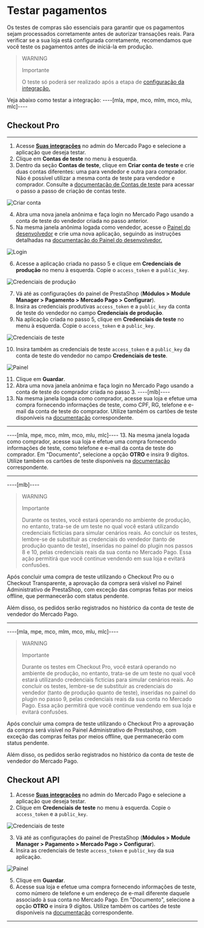 # Testar pagamentos

Os testes de compras são essenciais para garantir que os pagamentos sejam processados corretamente antes de autorizar transações reais. Para verificar se a sua loja está configurada corretamente, recomendamos que você teste os pagamentos antes de iniciá-la em produção. 

> WARNING
> 
> Importante
>
> O teste só poderá ser realizado após a etapa de [configuração da integração.](/developers/pt/docs/prestashop/integration)

Veja abaixo como testar a integração:
----[mla, mpe, mco, mlm, mco, mlu, mlc]----
## Checkout Pro

------------
1. Acesse **[Suas integrações](https://www.mercadopago[FAKER][URL][DOMAIN]/developers/panel/app)** no admin do Mercado Pago e selecione a aplicação que deseja testar. 
2. Clique em **Contas de teste** no menu à esquerda.
3. Dentro da seção **Contas de teste**, clique em **Criar conta de teste** e crie duas contas diferentes: uma para vendedor e outra para comprador. Não é possível utilizar a mesma conta de teste para vendedor e comprador. Consulte a [documentação de Contas de teste](/developers/pt/docs/prestashop/additional-content/your-integrations/test/accounts) para acessar o passo a passo de criação de contas teste.

![Criar conta](/images/prestashop/test-create-account.gif)

4. Abra uma nova janela anônima e faça login no Mercado Pago usando a conta de teste do vendedor criada no passo anterior.
5. Na mesma janela anônima logada como vendedor, acesse o [Painel do desenvolvedor](https://www.mercadopago[FAKER][URL][DOMAIN]/developers/panel/app) e crie uma nova aplicação, seguindo as instruções detalhadas na [documentação do Painel do desenvolvedor.](/developers/pt/docs/prestashop/additional-content/your-integrations/dashboard)

![Login](/images/prestashop/test-login.gif)

6. Acesse a aplicação criada no passo 5 e clique em **Credenciais de produção** no menu à esquerda. Copie o `access_token` e a `public_key`.

![Credenciais de produção](/images/prestashop/test-prod-credentials.png)

7. Vá até as configurações do painel de PrestaShop (**Módulos > Module Manager > Pagamento > Mercado Pago > Configurar**).
8. Insira as credenciais produtivas `access_token` e a `public_key` da conta de teste do vendedor no campo **Credenciais de produção**.
9. Na aplicação criada no passo 5, clique em **Credenciais de teste** no menu à esquerda. Copie o `access_token` e a `public_key`.

![Credenciais de teste](/images/prestashop/test-test-credentials.png)

10. Insira também as credenciais de teste `access_token` e a `public_key` da conta de teste do vendedor no campo **Credenciais de teste**.

![Painel](/images/prestashop/test-prestashop.png)

11. Clique em **Guardar**.
12. Abra uma nova janela anônima e faça login no Mercado Pago usando a conta de teste do comprador criada no passo 3.
----[mlb]----
13. Na mesma janela logada como comprador, acesse sua loja e efetue uma compra fornecendo informações de teste, como CPF, RG, telefone e e-mail da conta de teste do comprador. Utilize também os cartões de teste disponíveis na [documentação](/developers/pt/docs/prestashop/additional-content/your-integrations/test/cards) correspondente.

------------
----[mla, mpe, mco, mlm, mco, mlu, mlc]----
13. Na mesma janela logada como comprador, acesse sua loja e efetue uma compra fornecendo informações de teste, como telefone e e-mail da conta de teste do comprador. Em "Documento", selecione a opção **OTRO** e insira 9 dígitos. Utilize também os cartões de teste disponíveis na [documentação](/developers/pt/docs/prestashop/additional-content/your-integrations/test/cards) correspondente.

------------
----[mlb]----
> WARNING
> 
> Importante
>
> Durante os testes, você estará operando no ambiente de produção, no entanto, trata-se de um teste no qual você estará utilizando credenciais fictícias para simular cenários reais. Ao concluir os testes, lembre-se de substituir as credenciais do vendedor (tanto de produção quanto de teste), inseridas no painel do plugin nos passos 8 e 10, pelas credenciais reais da sua conta no Mercado Pago. Essa ação permitirá que você continue vendendo em sua loja e evitará confusões.

Após concluir uma compra de teste utilizando o Checkout Pro ou o Checkout Transparente, a aprovação da compra será visível no Painel Administrativo de PrestaShop, com exceção das compras feitas por meios offline, que permanecerão com status pendente.

Além disso, os pedidos serão registrados no histórico da conta de teste de vendedor do Mercado Pago.

------------
----[mla, mpe, mco, mlm, mco, mlu, mlc]----
> WARNING
> 
> Importante
>
> Durante os testes em Checkout Pro, você estará operando no ambiente de produção, no entanto, trata-se de um teste no qual você estará utilizando credenciais fictícias para simular cenários reais. Ao concluir os testes, lembre-se de substituir as credenciais do vendedor (tanto de produção quanto de teste), inseridas no painel do plugin no passo 9, pelas credenciais reais da sua conta no Mercado Pago. Essa ação permitirá que você continue vendendo em sua loja e evitará confusões.

Após concluir uma compra de teste utilizando o Checkout Pro a aprovação da compra será visível no Painel Administrativo de Prestashop, com exceção das compras feitas por meios offline, que permanecerão com status pendente.

Além disso, os pedidos serão registrados no histórico da conta de teste de vendedor do Mercado Pago.

## Checkout API

1. Acesse **[Suas integrações](https://www.mercadopago[FAKER][URL][DOMAIN]/developers/panel/app)** no admin do Mercado Pago e selecione a aplicação que deseja testar. 
2. Clique em **Credenciais de teste** no menu à esquerda. Copie o `access_token` e a `public_key`.

![Credenciais de teste](/images/prestashop/test-test-credentials.png)

3. Vá até as configurações do painel de PrestaShop (**Módulos > Module Manager > Pagamento > Mercado Pago > Configurar**).
4. Insira as credenciais de teste `access_token` e `public_key` da sua aplicação.

![Painel](/images/prestashop/test-prestashop.png)

5. Clique em **Guardar**.
6. Acesse sua loja e efetue uma compra fornecendo informações de teste, como número de telefone e um endereço de e-mail diferente daquele associado à sua conta no Mercado Pago. Em "Documento", selecione a opção **OTRO** e insira 9 dígitos. Utilize também os cartões de teste disponíveis na [documentação](/developers/pt/docs/prestashop/additional-content/your-integrations/test/cards) correspondente.

------------